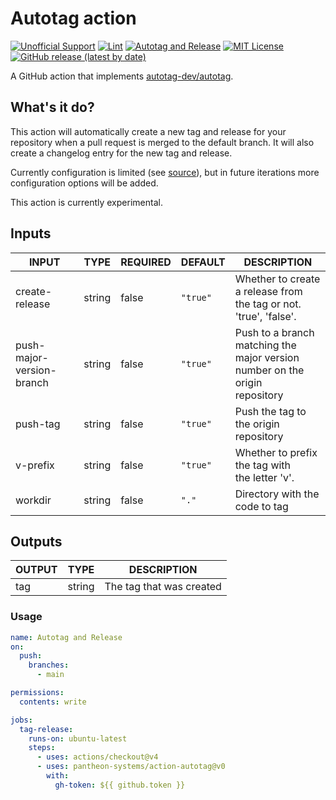 # Autotag action
[![Unofficial Support](https://img.shields.io/badge/Pantheon-Unofficial_Support-yellow?logo=pantheon&color=FFDC28)](https://docs.pantheon.io/oss-support-levels#unofficial-support)
[![Lint](https://github.com/pantheon-systems/action-autotag/actions/workflows/lint.yml/badge.svg)](https://github.com/pantheon-systems/action-autotag/actions/workflows/lint.yml)
[![Autotag and Release](https://github.com/pantheon-systems/action-autotag/actions/workflows/tag-release.yml/badge.svg)](https://github.com/pantheon-systems/action-autotag/actions/workflows/tag-release.yml)
[![MIT License](https://img.shields.io/github/license/pantheon-systems/action-autotag)](https://github.com/pantheon-systems/action-autotag/blob/main/LICENSE) 
[![GitHub release (latest by date)](https://img.shields.io/github/v/release/pantheon-systems/action-autotag)](https://github.com/pantheon-systems/action-autotag/releases)

A GitHub action that implements [autotag-dev/autotag](https://github.com/autotag-dev/autotag).

## What's it do?
This action will automatically create a new tag and release for your repository when a pull request is merged to the default branch. It will also create a changelog entry for the new tag and release.

Currently configuration is limited (see [source](https://github.com/pantheon-systems/action-autotag/blob/main/src/tag-release.sh)), but in future iterations more configuration options will be added.

This action is currently experimental.

## Inputs

<!-- AUTO-DOC-INPUT:START - Do not remove or modify this section -->

|           INPUT           |  TYPE  | REQUIRED | DEFAULT  |                                     DESCRIPTION                                      |
|---------------------------|--------|----------|----------|--------------------------------------------------------------------------------------|
|      create-release       | string |  false   | `"true"` |        Whether to create a release from <br>the tag or not. 'true', 'false'.         |
| push-major-version-branch | string |  false   | `"true"` | Push to a branch matching the <br>major version number on the origin <br>repository  |
|         push-tag          | string |  false   | `"true"` |                      Push the tag to the origin <br>repository                       |
|         v-prefix          | string |  false   | `"true"` |                 Whether to prefix the tag with <br>the letter 'v'.                   |
|          workdir          | string |  false   |  `"."`   |                            Directory with the code to tag                            |

<!-- AUTO-DOC-INPUT:END -->

## Outputs

<!-- AUTO-DOC-OUTPUT:START - Do not remove or modify this section -->

| OUTPUT |  TYPE  |       DESCRIPTION        |
|--------|--------|--------------------------|
|  tag   | string | The tag that was created |

<!-- AUTO-DOC-OUTPUT:END -->

### Usage
```yaml
name: Autotag and Release
on:
  push:
    branches:
      - main

permissions:
  contents: write

jobs:
  tag-release:
    runs-on: ubuntu-latest
    steps:
      - uses: actions/checkout@v4
      - uses: pantheon-systems/action-autotag@v0
        with:
          gh-token: ${{ github.token }}
```
